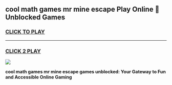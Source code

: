 
## cool math games mr mine escape Play Online 👋 Unblocked Games
<h3>
<a href="https://news.freeplayer.one?title=cool_math_games_mr_mine_escape&ref=17CMG">CLICK TO PLAY</a></h3>
<hr>

<h3>
<a href="https://news.freeplayer.one?title=cool_math_games_mr_mine_escape&ref=17CMG">CLICK 2 PLAY</a>
  
</h3>

<a href="https://news.freeplayer.one?title=cool_math_games_mr_mine_escape&ref=17CMG/"><img src="https://clearcache.store/games.png"></a>


**cool math games mr mine escape games unblocked: Your Gateway to Fun and Accessible Online Gaming**
